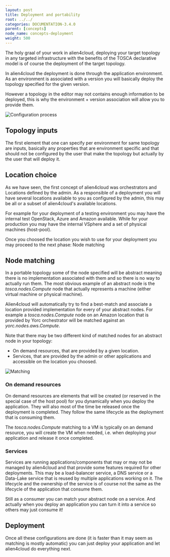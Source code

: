 ```yaml
---
layout: post
title: Deployment and portability
root: ../../
categories: DOCUMENTATION-3.4.0
parent: [concepts]
node_name: concepts-deployment
weight: 500
---
```


The holy graal of your work in alien4cloud, deploying your target topology in any targeted infrastructure with the benefits of the TOSCA declarative model is of course the deployment of the target topology.

In alien4cloud the deployment is done through the application environment. As an environment is associated with a version you will basically deploy the topology specified for the given version.

However a topology in the editor may not contains enough information to be deployed, this is why the environment + version association will allow you to provide them.

![Configuration process](../images/3.4.0/concepts/configuration_process.png)

## Topology inputs

The first element that one can specify per environment for same topology are inputs, basically any properties that are environment specific and that should not be configured by the user that make the topology but actually by the user that will deploy it.

## Location choice

As we have seen, the first concept of alien4cloud was orchestrators and Locations defined by the admin. As a responsible of a deployment you will have several locations available to you as configured by the admin, this may be all or a subset of alien4cloud's available locations.

For example for your deployment of a testing environment you may have the internal test OpenStack, Azure and Amazon available. While for your production you may have the internal VSphere and a set of physical machines (host-pool).

Once you choosed the location you wish to use for your deployment you may proceed to the next phase: Node matching

## Node matching

In a portable topology some of the node specified will be abstract meaning there is no implementation associated with them and so there is no way to actually run them. The most obvious example of an abstract node is the _tosca.nodes.Compute_ node that actually represents a machine (either virtual machine or physical machine).

Alien4cloud will automatically try to find a best-match and associate a location provided implementation for every of your abstract nodes. For example a _tosca.nodes.Compute_ node on an Amazon location that is provided by Yorc orchestrator will be matched against an _yorc.nodes.aws.Compute_.

Note that there may be two different kind of matched nodes for an abstract node in your topology:

* On demand resources, that are provided by a given location.
* Services, that are provided by the admin or other applications and accessible on the location you choosed.

![Matching](../images/3.4.0/concepts/matching.png)

### On demand resources

On demand resources are elements that will be created (or reserved in the special case of the host pool) for you dynamically when you deploy the application. They will also most of the time be released once the deployment is completed. They follow the same lifecycle as the deployment that is consuming them.

The _tosca.nodes.Compute_ matching to a VM is typically on an demand resource, you will create the VM when needed, i.e. when deploying your application and release it once completed.

### Services

Services are running applications/components that may or may not be managed by alien4cloud and that provide some features required for other deployments. This may be a load-balancer service, a DNS service or a Data-Lake service that is reused by multiple applications working on it. The lifecycle and the ownership of the service is of course not the same as the lifecycle of the application that consume them.

Still as a consumer you can match your abstract node on a service. And actually when you deploy an application you can turn it into a service so others may just consume it!

## Deployment

Once all these configurations are done (it is faster than it may seem as matching is mostly automatic) you can just deploy your application and let alien4cloud do everything next.
